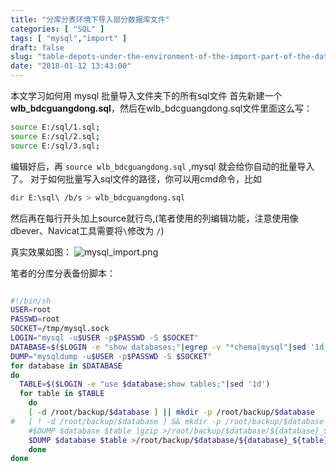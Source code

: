 ```yaml
---
title: "分库分表环境下导入部分数据库文件"
categories: [ "SQL" ]
tags: [ "mysql","import" ]
draft: false
slug: "table-depots-under-the-environment-of-the-import-part-of-the-database-file"
date: "2018-01-12 13:43:00"
---
```


本文学习如何用 mysql 批量导入文件夹下的所有sql文件
首先新建一个**wlb_bdcguangdong.sql**，然后在wlb_bdcguangdong.sql文件里面这么写：
```bash
source E:/sql/1.sql;
source E:/sql/2.sql;
source E:/sql/3.sql;
```
编辑好后，再 `source wlb_bdcguangdong.sql` ,mysql 就会给你自动的批量导入了。
对于如何批量写入sql文件的路径，你可以用cmd命令，比如

```bash
dir E:\sql\ /b/s > wlb_bdcguangdong.sql
```
然后再在每行开头加上source就行鸟,(笔者使用的列编辑功能，注意使用像dbever、Navicat工具需要将`\`修改为 `/`)

真实效果如图：
![mysql_import.png][1]

笔者的分库分表备份脚本：
```bash

#!/bin/sh
USER=root
PASSWD=root
SOCKET=/tmp/mysql.sock
LOGIN="mysql -u$USER -p$PASSWD -S $SOCKET"
DATABASE=$($LOGIN -e "show databases;"|egrep -v "*chema|mysql"|sed '1d')
DUMP="mysqldump -u$USER -p$PASSWD -S $SOCKET"
for database in $DATABASE
do
  TABLE=$($LOGIN -e "use $database;show tables;"|sed '1d')
  for table in $TABLE
    do
    [ -d /root/backup/$database ] || mkdir -p /root/backup/$database
#   [ ! -d /root/backup/$database ] && mkdir -p /root/backup/$database
    #$DUMP $database $table |gzip >/root/backup/$database/${database}_${table}_$(date +%F).sql.gz
    $DUMP $database $table >/root/backup/$database/${database}_${table}_$(date +%F).sql
    done
done

```

  [1]: https://imgs.gnux.cn/usr/uploads/2018/01/825688135.png